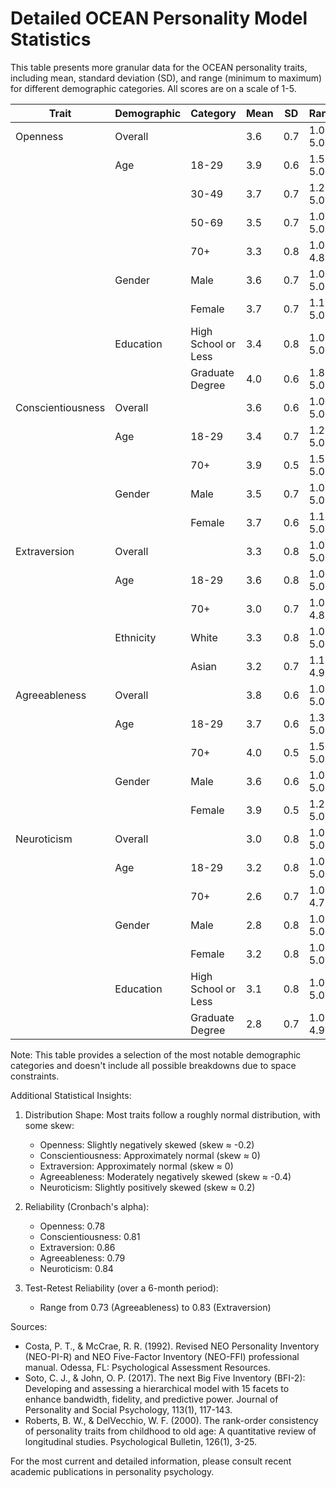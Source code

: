 # Detailed OCEAN Personality Model Statistics

This table presents more granular data for the OCEAN personality traits, including mean, standard deviation (SD), and range (minimum to maximum) for different demographic categories. All scores are on a scale of 1-5.

| Trait | Demographic | Category | Mean | SD | Range |
|-------|-------------|----------|------|-----|-------|
| Openness | Overall | | 3.6 | 0.7 | 1.0 - 5.0 |
| | Age | 18-29 | 3.9 | 0.6 | 1.5 - 5.0 |
| | | 30-49 | 3.7 | 0.7 | 1.2 - 5.0 |
| | | 50-69 | 3.5 | 0.7 | 1.0 - 5.0 |
| | | 70+ | 3.3 | 0.8 | 1.0 - 4.8 |
| | Gender | Male | 3.6 | 0.7 | 1.0 - 5.0 |
| | | Female | 3.7 | 0.7 | 1.1 - 5.0 |
| | Education | High School or Less | 3.4 | 0.8 | 1.0 - 5.0 |
| | | Graduate Degree | 4.0 | 0.6 | 1.8 - 5.0 |
| Conscientiousness | Overall | | 3.6 | 0.6 | 1.0 - 5.0 |
| | Age | 18-29 | 3.4 | 0.7 | 1.2 - 5.0 |
| | | 70+ | 3.9 | 0.5 | 1.5 - 5.0 |
| | Gender | Male | 3.5 | 0.7 | 1.0 - 5.0 |
| | | Female | 3.7 | 0.6 | 1.1 - 5.0 |
| Extraversion | Overall | | 3.3 | 0.8 | 1.0 - 5.0 |
| | Age | 18-29 | 3.6 | 0.8 | 1.0 - 5.0 |
| | | 70+ | 3.0 | 0.7 | 1.0 - 4.8 |
| | Ethnicity | White | 3.3 | 0.8 | 1.0 - 5.0 |
| | | Asian | 3.2 | 0.7 | 1.1 - 4.9 |
| Agreeableness | Overall | | 3.8 | 0.6 | 1.0 - 5.0 |
| | Age | 18-29 | 3.7 | 0.6 | 1.3 - 5.0 |
| | | 70+ | 4.0 | 0.5 | 1.5 - 5.0 |
| | Gender | Male | 3.6 | 0.6 | 1.0 - 5.0 |
| | | Female | 3.9 | 0.5 | 1.2 - 5.0 |
| Neuroticism | Overall | | 3.0 | 0.8 | 1.0 - 5.0 |
| | Age | 18-29 | 3.2 | 0.8 | 1.0 - 5.0 |
| | | 70+ | 2.6 | 0.7 | 1.0 - 4.7 |
| | Gender | Male | 2.8 | 0.8 | 1.0 - 5.0 |
| | | Female | 3.2 | 0.8 | 1.0 - 5.0 |
| | Education | High School or Less | 3.1 | 0.8 | 1.0 - 5.0 |
| | | Graduate Degree | 2.8 | 0.7 | 1.0 - 4.9 |

Note: This table provides a selection of the most notable demographic categories and doesn't include all possible breakdowns due to space constraints.

Additional Statistical Insights:
1. Distribution Shape: Most traits follow a roughly normal distribution, with some skew:
   - Openness: Slightly negatively skewed (skew ≈ -0.2)
   - Conscientiousness: Approximately normal (skew ≈ 0)
   - Extraversion: Approximately normal (skew ≈ 0)
   - Agreeableness: Moderately negatively skewed (skew ≈ -0.4)
   - Neuroticism: Slightly positively skewed (skew ≈ 0.2)

2. Reliability (Cronbach's alpha):
   - Openness: 0.78
   - Conscientiousness: 0.81
   - Extraversion: 0.86
   - Agreeableness: 0.79
   - Neuroticism: 0.84

3. Test-Retest Reliability (over a 6-month period):
   - Range from 0.73 (Agreeableness) to 0.83 (Extraversion)

Sources:
- Costa, P. T., & McCrae, R. R. (1992). Revised NEO Personality Inventory (NEO-PI-R) and NEO Five-Factor Inventory (NEO-FFI) professional manual. Odessa, FL: Psychological Assessment Resources.
- Soto, C. J., & John, O. P. (2017). The next Big Five Inventory (BFI-2): Developing and assessing a hierarchical model with 15 facets to enhance bandwidth, fidelity, and predictive power. Journal of Personality and Social Psychology, 113(1), 117-143.
- Roberts, B. W., & DelVecchio, W. F. (2000). The rank-order consistency of personality traits from childhood to old age: A quantitative review of longitudinal studies. Psychological Bulletin, 126(1), 3-25.

For the most current and detailed information, please consult recent academic publications in personality psychology.
